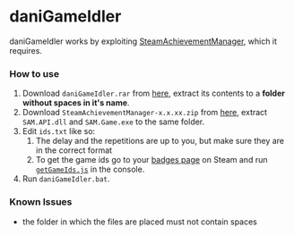 # daniGameIdler
daniGameIdler works by exploiting [SteamAchievementManager](https://github.com/gibbed/SteamAchievementManager), which it requires. 

### How to use
1. Download `daniGameIdler.rar` from [here](https://github.com/daniel-barbu/daniGameIdler/releases/latest), extract its contents to a **folder without spaces in it's name**. 
2. Download `SteamAchievementManager-x.x.xx.zip` from [here](https://github.com/gibbed/SteamAchievementManager/releases/latest), extract `SAM.API.dll` and `SAM.Game.exe` to the same folder.
3. Edit `ids.txt` like so:
   1. The delay and the repetitions are up to you, but make sure they are in the correct format
   2. To get the game ids go to your [badges page](https://steamcommunity.com/id/<YOUR-ID>/badges/) on Steam and run [`getGameIds.js`](https://github.com/daniel-barbu/daniGameIdler/raw/master/getGameIds.js) in the console.
4. Run `daniGameIdler.bat`.

### Known Issues
- the folder in which the files are placed must not contain spaces
